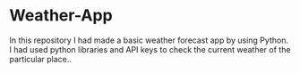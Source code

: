 # Weather-App
In this repository I had made a basic weather forecast app by using Python. I had used python libraries and API keys to check the current weather of the particular place..

